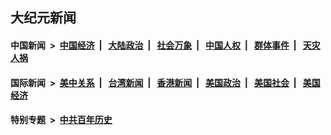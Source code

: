 ## 大纪元新闻

#### 中国新闻 &nbsp;>&nbsp; [中国经济](indexes/ncid283/README.md?12140045) &nbsp;| &nbsp; [大陆政治](indexes/ncid277/README.md?12140045) &nbsp;| &nbsp; [社会万象](indexes/ncid282/README.md?12140045) &nbsp;| &nbsp; [中国人权](indexes/ncid278/README.md?12140045) &nbsp;| &nbsp; [群体事件](indexes/ncid279/README.md?12140045) &nbsp;| &nbsp; [天灾人祸](indexes/ncid280/README.md?12140045)

#### 国际新闻 &nbsp;>&nbsp; [美中关系](indexes/nf1412576/README.md?12140045) &nbsp;| &nbsp; [台湾新闻](indexes/ncid1349361/README.md?12140045) &nbsp;| &nbsp; [香港新闻](indexes/ncid1349362/README.md?12140045) &nbsp;| &nbsp; [美国政治](indexes/ncid1078159/README.md?12140045) &nbsp;| &nbsp; [美国社会](indexes/ncid1078160/README.md?12140045) &nbsp;| &nbsp; [美国经济](indexes/ncid1078158/README.md?12140045)

#### 特别专题 &nbsp;>&nbsp; [中共百年历史](https://github.com/epoch-news/epoch-special/blob/master/README.md?12140045)  
